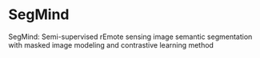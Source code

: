 # SegMind
SegMind: Semi-supervised rEmote sensing image semantic segmentation with masked image modeling and contrastive learning method
